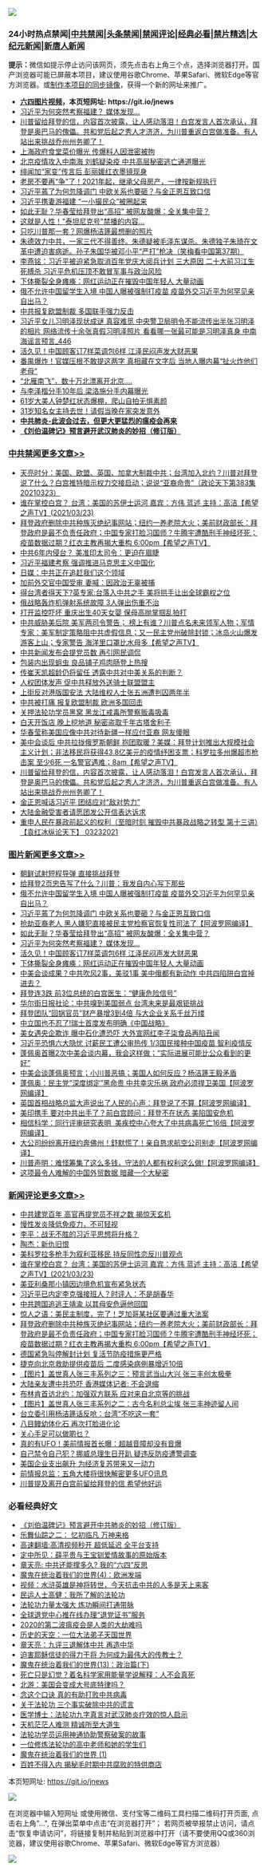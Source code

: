 ![](https://raw.githubusercontent.com/fqnews/bnews/master/64photo/fqnews-qr.jpg)

<div id="tt">
<h3>24小时热点禁闻|<a href="#%E4%B8%AD%E5%85%B1%E7%A6%81%E9%97%BB%E6%9B%B4%E5%A4%9A%E6%96%87%E7%AB%A0">中共禁闻</a>|<a href="#%E5%9B%BE%E7%89%87%E6%96%B0%E9%97%BB%E6%9B%B4%E5%A4%9A%E6%96%87%E7%AB%A0">头条禁闻</a>|<a href="#%E6%96%B0%E9%97%BB%E8%AF%84%E8%AE%BA%E6%9B%B4%E5%A4%9A%E6%96%87%E7%AB%A0">禁闻评论|<a href="#%E5%BF%85%E7%9C%8B%E7%BB%8F%E5%85%B8%E5%A5%BD%E6%96%87">经典必看|<a href="/video.md#%E7%A6%81%E7%89%87%E7%B2%BE%E9%80%89">禁片精选</a>|<a href="https://github.com/fqnews/djy/blob/master/gb/nf1351518.md#1">大纪元新闻</a>|<a href="https://github.com/fqnews/ntdtv/blob/master/gb/prog204.md#1">新唐人新闻</a></h3>
<div><b>提示：</b>微信如提示停止访问该网页，须先点击右上角三个点，选择浏览器打开。国产浏览器可能已屏蔽本项目，建议使用谷歌Chrome、苹果Safari、微软Edge等官方浏览器。或<a href="https://github.com/fqnews/bnews/blob/master/%E5%88%B6%E4%BD%9Cgit%E7%A6%81%E9%97%BB%E9%95%9C%E5%83%8F.md">制作本项目的同步镜像</a>，获得一个新的网址来推广。</div>
<ul>
<li><b><a href="http://d1.bdrive.tk/64.mp4" target="_blank">六四图片视频</a>，本页短网址: https://git.io/jnews</b></li>
<li><a href="/topimagenews/20210323/1510762.md">习近平为何突然考察福建？ 媒体发现…</a></li>
<li><a href="/comments/20210323/1511054.md">川普留给拜登的信，内容首次披露，让人感动落泪！白宫发言人首次承认，拜登是奥巴马的傀儡。共和党后起之秀人才济济，为川普重返白宫做准备。有人站出来挑战乔州州务卿了！</a></li>
<li><a href="/cbnews/20210323/1510959.md">上海政府食堂菜价曝光 传爆料人因泄密被拘</a></li>
<li><a href="/comments/20210323/1510887.md">北京疫情攻入中南海  刘鹤疑染疫  中共高层秘密逃亡通道曝光</a></li>
<li><a href="/comments/20210323/1510852.md">绯闻加“家变”传言后 彭丽媛红衣墨镜现身</a></li>
<li><a href="/lifebaike/20210323/1510769.md">老房不要再“争”了！2021年起，继承父母房产，一律按新规执行</a></li>
<li><a href="/topimagenews/20210323/1511077.md">习近平蔫了为何忽降调门 中欧关系也要砸？与金正恩互致口信</a></li>
<li><a href="/cnnews/20210323/1511053.md">习近平携妻游福建 “一小撮民众”被圈起来</a></li>
<li><a href="/topimagenews/20210323/1510854.md">如此无耻？华春莹给拜登出“高招” 被网友酸爆：全关集中营？</a></li>
<li><a href="/yule/20210323/1510773.md">这就是人性！"泰坦尼克号"禁播的内容…</a></li>
<li><a href="/cbnews/20210323/1510780.md">只吃川普那一套？网爆杨洁篪最想删的照片</a></li>
<li><a href="/bannedvideo/20210323/1510971.md">朱德效力中共，一家三代不得善终。朱德疑被毛泽东谋杀。朱德独子朱琦在文革中遭迫害病逝。孙子朱国华被邓小平“严打”枪决（笑梅看中国第37期）</a></li>
<li><a href="/comments/20210324/1511268.md">李燕铭：习近平被迫紧急取消百年党庆大阅兵计划 三大原因 二十大前习江生死搏杀 习近平危机压顶不敢冒军事与政治风险</a></li>
<li><a href="/topimagenews/20210323/1510748.md">下体撕裂全身瘫痪：网红运动正在摧毁中国年轻人 大量动画</a></li>
<li><a href="/topimagenews/20210323/1511203.md">俄不允许中国留学生入境 中国人曝被强制打疫苗 疫苗外交习近平为何罕见亲自出马？</a></li>
<li><a href="/cbnews/20210323/1510840.md">中共报复欧盟制裁 多国联手强力反击</a></li>
<li><a href="/comments/20210323/1510850.md">习近平女儿习明泽现状成谜 真容难觅 中央警卫局明令不能流传出半张习明泽的相片 网络流传十余张真假习明泽照片 看看哪一张最可能是习明泽真身 中南海谣言预言_446</a></li>
<li><a href="/topimagenews/20210323/1510761.md">活久见！中国顾客订7样菜调包6样 江泽民闷声发大财恶果</a></li>
<li><a href="/comments/20210323/1510695.md">番禺爆炸！官媒压根不敢提这两字 真相藏在文字后 当地人曝内幕“扯火炸他们老母“</a></li>
<li><a href="/cnnews/20210323/1511004.md">“北雁南飞”，数十万北漂离开北京….</a></li>
<li><a href="/yule/20210323/1511009.md">与李泽楷分手10年后 梁洛施分手内幕曝光</a></li>
<li><a href="/cnnews/20210323/1510786.md">61岁大美人钟楚红状态爆棚，爬山自拍无惧素颜</a></li>
<li><a href="/yule/20210324/1511306.md">31岁知名女主持去世！请假当晚在家突发意外</a></li>
<li><b><a href="/comments/20200211/1275071.md" target="_blank">中共肺炎-此波会过去，但更大更猛烈的瘟疫会再来</a></b></li>
<li><b><a href="/comments/20200207/1272816.md" target="_blank">《刘伯温碑记》预言避开武汉肺炎的妙招（修订版）</a></b></li>
</ul>
</div>

<div class="catlist">
<h3><a href="/cbnews/" target="_blank">中共禁闻</a><span><a href="/cbnews/" target="_blank" rel="nofollow">更多文章>></a></span></h3>
<ul>
<li><a href="/cbnews/20210324/1511470.md" target="_blank">天亮时分：美国、欧盟、英国、加拿大制裁中共；台湾加入北约？川普对拜登说了什么？白宫推特暗示权力交接启动；说说“亚裔命贵”（政论天下第383集 20210323）</a></li>
<li><a href="/comments/20210324/1511434.md" target="_blank">谁在掌控白宫？ 台湾：美国的苏伊士运河   嘉宾：方伟 蓝述 主持：高洁【希望之声TV】(2021/03/23)</a></li>
<li><a href="/comments/20210324/1511399.md" target="_blank">拜登政府删除中共种族灭绝纪事网站；纽约一养老院大火；美前财政部长：拜登政府是最不负责任政府；中国专家打脸习国师？牛腾宇遭酷刑手神经坏死；疫苗数据过期？红衣主教再揭大重构 6:00pm【希望之声TV】</a></li>
<li><a href="/cbnews/20210324/1511359.md" target="_blank">中共6年内侵台？ 美准印太司令：更迫在眉睫</a></li>
<li><a href="/cbnews/20210324/1511329.md" target="_blank">习近平福建考察 强调推进马克思主义中国化</a></li>
<li><a href="/cbnews/20210324/1511328.md" target="_blank">日媒：中共正在追赶我们这个领域</a></li>
<li><a href="/cbnews/20210324/1511315.md" target="_blank">加前外交官中国受审 妻喊：因政治无辜被捕</a></li>
<li><a href="/cbnews/20210324/1511281.md" target="_blank">得台湾者得天下?英专家:台落入中共之手 美将拱手让出全球霸权之位</a></li>
<li><a href="/cbnews/20210324/1511252.md" target="_blank">俄战略轰炸机弹射系统故障 3人弹出伤重不治</a></li>
<li><a href="/cbnews/20210324/1511251.md" target="_blank">打开监控吓坏 重庆出生40天女婴 保母高抛掌掴乱拍打</a></li>
<li><a href="/comments/20210324/1511233.md" target="_blank">中共威胁美后院 美军两司令警告； 榜上有谁？川普点名未来领军人物；军情专家：美军制定策略阻中共虚假信息；又一民主党州破除封锁；冰岛火山爆发  游客上山；专家警告 海洋里口罩比水母多【希望之声TV】</a></li>
<li><a href="/cbnews/20210323/1511206.md" target="_blank">中共新闻发布会提党员数 再引网民调侃</a></li>
<li><a href="/cbnews/20210323/1511205.md" target="_blank">包装内出现蛆虫 良品铺子鸡肉肠登上热搜</a></li>
<li><a href="/cbnews/20210323/1511171.md" target="_blank">传崔天凯超龄仍将留任 透露中共对中美关系的判断？</a></li>
<li><a href="/cbnews/20210323/1511170.md" target="_blank">人权团体发声 促中共释放外送骑士联盟盟主</a></li>
<li><a href="/cbnews/20210323/1511169.md" target="_blank">上街反对港版国安法 大陆维权人士张五洲遭判囚两年半</a></li>
<li><a href="/cbnews/20210323/1511145.md" target="_blank">中共被打痛 报复欧盟制裁 欧洲多国回击</a></li>
<li><a href="/cbnews/20210323/1511130.md" target="_blank">关押法轮功学员黑窝 黑龙江戒毒所警察贩毒吸毒</a></li>
<li><a href="/cbnews/20210323/1511101.md" target="_blank">白天开饭店 晚上挖地道 秘密盗取千年古塔舍利子</a></li>
<li><a href="/cbnews/20210323/1511083.md" target="_blank">华春莹称美国应像中共对待新疆一样应付亚裔 网友傻眼</a></li>
<li><a href="/comments/20210323/1511081.md" target="_blank">美中会谈后 中共拉拢俄罗斯朝鲜 抱团取暖？美媒：拜登计划推出大规模社会主义计划；非法移民将获得43.8亿美元的疫情纾困支票；科罗拉多州爆超市枪击案 至少6死 一名警官遇难；8am【希望之声TV】</a></li>
<li><a href="/comments/20210323/1511054.md" target="_blank">川普留给拜登的信，内容首次披露，让人感动落泪！白宫发言人首次承认，拜登是奥巴马的傀儡。共和党后起之秀人才济济，为川普重返白宫做准备。有人站出来挑战乔州州务卿了！</a></li>
<li><a href="/cbnews/20210323/1511025.md" target="_blank">金正恩喊话习近平 团结应对“敌对势力”</a></li>
<li><a href="/cbnews/20210323/1511024.md" target="_blank">大陆金融受害者请愿团发公开信表达诉求</a></li>
<li><a href="/comments/20210323/1511011.md" target="_blank">重申人民在暴政前起义的权利（至暗时刻  摧毁中共暴政战略之转型  第十三讲）【袁红冰纵论天下】 03232021</a></li>

</ul>
</div>
<div class="catlist">
<h3><a href="/topimagenews/" target="_blank">图片新闻</a><span><a href="/topimagenews/" target="_blank" rel="nofollow">更多文章>></a></span></h3>
<ul>
<li><a href="/topimagenews/20210324/1511413.md" target="_blank">朝鲜试射短程导弹 直接挑战拜登</a></li>
<li><a href="/topimagenews/20210324/1511250.md" target="_blank">给拜登2页忠告写了什么？川普：我发自内心写下那些</a></li>
<li><a href="/topimagenews/20210323/1511203.md" target="_blank">俄不允许中国留学生入境 中国人曝被强制打疫苗 疫苗外交习近平为何罕见亲自出马？</a></li>
<li><a href="/topimagenews/20210323/1511077.md" target="_blank">习近平蔫了为何忽降调门 中欧关系也要砸？与金正恩互致口信</a></li>
<li><a href="/topimagenews/20210323/1511075.md" target="_blank">抢劫亚裔老人 黑人嫌犯直接被民主党检察官恢复性司法了【阿波罗网编译】</a></li>
<li><a href="/topimagenews/20210323/1510854.md" target="_blank">如此无耻？华春莹给拜登出“高招” 被网友酸爆：全关集中营？</a></li>
<li><a href="/topimagenews/20210323/1510762.md" target="_blank">习近平为何突然考察福建？ 媒体发现…</a></li>
<li><a href="/topimagenews/20210323/1510761.md" target="_blank">活久见！中国顾客订7样菜调包6样 江泽民闷声发大财恶果</a></li>
<li><a href="/topimagenews/20210323/1510748.md" target="_blank">下体撕裂全身瘫痪：网红运动正在摧毁中国年轻人 大量动画</a></li>
<li><a href="/topimagenews/20210323/1510687.md" target="_blank">中美会谈成果？中共吹风2事，美驳1事 美中俄都有新动作 中共四陷阱白宫掉进去？</a></li>
<li><a href="/topimagenews/20210323/1510664.md" target="_blank">拜登连3跌 前3位总统的白宫医生：“健康危险信号”</a></li>
<li><a href="/topimagenews/20210323/1510600.md" target="_blank">华尔街日报社论：中共嗅到美国弱点 台湾未来是最艰钜挑战</a></li>
<li><a href="/topimagenews/20210323/1510530.md" target="_blank">拜登团队“回锅官员”财产暴增3到4倍 与大企业关系千丝万缕</a></li>
<li><a href="/topimagenews/20210323/1510440.md" target="_blank">中立国也不忍了!瑞士首度发布明确《中国战略》</a></li>
<li><a href="/topimagenews/20210322/1510065.md" target="_blank">美女遇央企欺诈 曝中石化遭恐吓 大外宣网红李子柒食品再陷丑闻</a></li>
<li><a href="/topimagenews/20210322/1509879.md" target="_blank">习近平恐惧六大隐忧 讨薪民工遭公审热传 1/3国民接种中国疫苗 智利疫情反</a></li>
<li><a href="/topimagenews/20210322/1509861.md" target="_blank">蓬佩奥首曝2次中美会谈内幕，我会这样做；“实际进展可能比公众看到的更好”</a></li>
<li><a href="/topimagenews/20210322/1509782.md" target="_blank">中美会谈蓬佩奥预言；小川普恶搞；美国人如何反应？杨洁篪王毅矛盾</a></li>
<li><a href="/topimagenews/20210321/1509733.md" target="_blank">蓬佩奥：民主党&#8221;深度绑定&#8221;黑命贵 中共幸灾乐祸 政府必须捍卫美国【阿波罗网编译】</a></li>
<li><a href="/topimagenews/20210321/1509717.md" target="_blank">英国首相战略总监大声说出了人民的心声：拜登说了不算【阿波罗网编译】</a></li>
<li><a href="/topimagenews/20210321/1509675.md" target="_blank">美印携手 要对中共出手了？前白宫顾问：拜登不在状态 美陷国安危机</a></li>
<li><a href="/topimagenews/20210321/1509673.md" target="_blank">相信科学：同行评审研究表明  美疾控中心夸大了中共病毒死亡16倍【阿波罗网编译】</a></li>
<li><a href="/topimagenews/20210321/1509565.md" target="_blank">大公司纷纷离开纽约奔佛州！舒默慌了！亲自恳求航空公司别走【阿波罗网编译】</a></li>
<li><a href="/topimagenews/20210321/1509501.md" target="_blank">川普声明：难怪筹集了这么多钱，守法的人都有权利这么做!【阿波罗网编译】</a></li>
<li><a href="/topimagenews/20210321/1509389.md" target="_blank">这项最令人难解的中国外贸数据 暗藏一个大秘密</a></li>

</ul>
</div>
<div class="catlist">
<h3><a href="/comments/" target="_blank">新闻评论</a><span><a href="/comments/" target="_blank" rel="nofollow">更多文章>></a></span></h3>
<ul>
<li><a href="/comments/20210324/1511464.md" target="_blank">中共建党百年 高官再提党员不祥之数 揭惊天玄机</a></li>
<li><a href="/comments/20210324/1511463.md" target="_blank">慢性发炎降低免疫力，不可轻视</a></li>
<li><a href="/comments/20210324/1511459.md" target="_blank">李平：战无不胜的习近平思想将升格？</a></li>
<li><a href="/comments/20210324/1511458.md" target="_blank">陶杰：新仇旧恨</a></li>
<li><a href="/comments/20210324/1511441.md" target="_blank">美科罗拉多枪手为叙利亚移民 持反同性恋反川普观点</a></li>
<li><a href="/comments/20210324/1511434.md" target="_blank">谁在掌控白宫？ 台湾：美国的苏伊士运河   嘉宾：方伟 蓝述 主持：高洁【希望之声TV】(2021/03/23)</a></li>
<li><a href="/comments/20210324/1511422.md" target="_blank">美亚利桑那小镇因边境危机宣布紧急状态</a></li>
<li><a href="/comments/20210324/1511411.md" target="_blank">习近平已内定李克强接班人？时评人：不是胡春华</a></li>
<li><a href="/comments/20210324/1511410.md" target="_blank">中共跨国追逃王靖渝 以其母安危逼他回国</a></li>
<li><a href="/comments/20210324/1511405.md" target="_blank">惊人之语：美民主制度，完了！芝加哥某社区要通过重大法案</a></li>
<li><a href="/comments/20210324/1511399.md" target="_blank">拜登政府删除中共种族灭绝纪事网站；纽约一养老院大火；美前财政部长：拜登政府是最不负责任政府；中国专家打脸习国师？牛腾宇遭酷刑手神经坏死；疫苗数据过期？红衣主教再揭大重构 6:00pm【希望之声TV】</a></li>
<li><a href="/comments/20210324/1511397.md" target="_blank">德国紧急叫停解封计划 复活节防疫措施更严格</a></li>
<li><a href="/comments/20210324/1511387.md" target="_blank">捷克向北京救助提供疫苗后 二度感染病例暴增近10倍</a></li>
<li><a href="/comments/20210324/1511386.md" target="_blank">【图片】盖世真人张三丰系列之三：预言武当山大兴 张三丰创太极拳</a></li>
<li><a href="/comments/20210324/1511381.md" target="_blank">大陆亲友遭中共恐吓 香港媒体记者: 不会退缩</a></li>
<li><a href="/comments/20210324/1511380.md" target="_blank">布林肯首访北约：加强双方联系 应对来自北京等的挑战</a></li>
<li><a href="/comments/20210324/1511337.md" target="_blank">【图片】盖世真人张三丰系列之二：古今名利总尘埃 张三丰神迹留人间</a></li>
<li><a href="/comments/20210324/1511336.md" target="_blank">台立委引用杨洁篪话反呛：台湾“不吃这一套”</a></li>
<li><a href="/comments/20210324/1511335.md" target="_blank">八目鳗幼体化石 再次打脸进化论</a></li>
<li><a href="/comments/20210324/1511313.md" target="_blank">关心手足可以做啲乜？</a></li>
<li><a href="/comments/20210324/1511312.md" target="_blank">真的有UFO！美前情报首长曝：超越音障却没有音爆</a></li>
<li><a href="/comments/20210324/1511311.md" target="_blank">自己禁令自己犯？挪威总理生日开趴 疑违反防疫遭警调查</a></li>
<li><a href="/comments/20210324/1511303.md" target="_blank">美国企业支出飙升 为经济复苏带来又一动力</a></li>
<li><a href="/comments/20210324/1511293.md" target="_blank">前情报总监：五角大楼将很快解密更多UFO讯息</a></li>
<li><a href="/comments/20210324/1511292.md" target="_blank">川普提及离开白宫前留给拜登的信 希望他好运</a></li>

</ul>
</div>

<div class="catlist">
<h3>必看经典好文</h3>
<ul>
<li><a href="/comments/20200207/1272816.md" target="_blank">《刘伯温碑记》预言避开中共肺炎的妙招（修订版）</a></li>
<li><a href="/tculture/20170711/790081.md" target="_blank">乐舞仙踪之二： 忆初临凡 万神来格</a></li>
<li><a href="/comments/20210202/1479954.md" target="_blank">高速翻墙:高清视频秒开 超低延迟 全平台支持</a></li>
<li><a href="/comments/20200616/1345658.md" target="_blank">定中所见：薛平贵与王宝钏爱情故事的原始版本</a></li>
<li><a href="/comments/20200607/1341003.md" target="_blank">章天亮: 中共还能撑多久? 我的“六四”反思</a></li>
<li><a href="/topimagenews/20180522/946266.md" target="_blank">魔鬼在统治着我们的世界(4)：欧洲发端</a></li>
<li><a href="/comments/20200623/1273653.md" target="_blank">视频：水浒英雄是神将转世，今天抗击中共的人多是天上来客</a></li>
<li><a href="/ccpdope/20200729/1369047.md" target="_blank">民运人士高健：我所了解的法轮功</a></li>
<li><a href="/cbnews/20200816/1381005.md" target="_blank">法轮功力量太强大 炼功瞬间打通带脉</a></li>
<li><a href="/cbnews/20200819/1382346.md" target="_blank">全球退党中心推在线办理“退党证书”服务</a></li>
<li><a href="/comments/20200712/1359432.md" target="_blank">2020的第二波瘟疫会是人类的大劫难吗</a></li>
<li><a href="/tculture/20121025/73067.md" target="_blank">历史的天空：一位大法弟子天国世界</a></li>
<li><a href="/comments/20131119/1029445.md" target="_blank">章天亮：九评三退解体中共 再造中华</a></li>
<li><a href="/comments/20200622/1346846.md" target="_blank">迫害耶稣信徒的得力干将  为何成为最伟大的传教士？</a></li>
<li><a href="/topimagenews/20180602/951960.md" target="_blank">魔鬼在统治着我们的世界(13)：政治篇(下)</a></li>
<li><a href="/comments/20200704/1355375.md" target="_blank">死亡只是幻觉？着名科学家用能量学说解释：人不会真死</a></li>
<li><a href="/comments/20200712/1359488.md" target="_blank">北游：美国会变成大号底特律吗？</a></li>
<li><a href="/comments/20200707/1357090.md" target="_blank">念这个口诀 真的有助打败中共病毒</a></li>
<li><a href="/cbnews/20200703/1354907.md" target="_blank">关于法轮功 三个事实破除中共的谎言</a></li>
<li><a href="/comments/20200820/1382989.md" target="_blank">医学博士：法轮功九字真言对武汉肺炎疗效的惊人启示</a></li>
<li><a href="/comments/20210302/1496716.md" target="_blank">天机茫茫人难测 精诚所至大道生</a></li>
<li><a href="/cbnews/20170626/780479.md" target="_blank">法轮功学员运用神通协助警察破案的故事</a></li>
<li><a href="/cbnews/20200702/1354550.md" target="_blank">一位修炼法轮功的高中老师和她的学生们</a></li>
<li><a href="/topimagenews/20180519/944624.md" target="_blank">魔鬼在统治着我们的世界 (1)</a></li>
<li><a href="/lifebaike/20200711/1358994.md" target="_blank">百姓不得入内 揭秘毛时期中共腐败的特供商店</a></li>

</ul>
</div>

本页短网址: https://git.io/jnews

![](https://raw.githubusercontent.com/fqnews/bnews/master/64photo/fqnews-qr.jpg)

在浏览器中输入短网址 或使用微信、支付宝等二维码工具扫描二维码打开页面, 点击右上角"...", 在弹出菜单中点击“在浏览器打开”； 若网页被举报禁止访问，请点击“恢复申请访问”，将链接复制并粘贴到浏览器中打开（请不要使用QQ或360浏览器，建议使用谷歌Chrome、苹果Safari、微软Edge等官方浏览器）

![](https://raw.githubusercontent.com/fqnews/bnews/master/64photo/wx.jpg)
